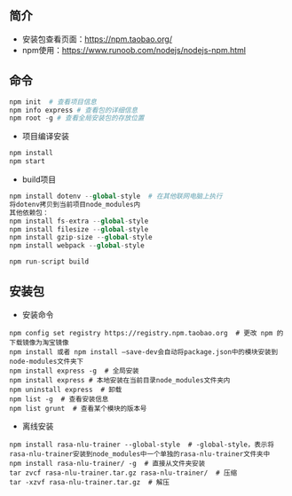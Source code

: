 ## 简介

- 安装包查看页面：<https://npm.taobao.org/>
- npm使用：<https://www.runoob.com/nodejs/nodejs-npm.html>

## 命令

~~~python
npm init  # 查看项目信息
npm info express # 查看包的详细信息
npm root -g # 查看全局安装包的存放位置
~~~

- 项目编译安装

~~~python
npm install
npm start
~~~

- build项目

~~~python
npm install dotenv --global-style  # 在其他联网电脑上执行
将dotenv拷贝到当前项目node_modules内
其他依赖包：
npm install fs-extra --global-style
npm install filesize --global-style
npm install gzip-size --global-style
npm install webpack --global-style

npm run-script build
~~~

## 安装包

- 安装命令

~~~
npm config set registry https://registry.npm.taobao.org  # 更改 npm 的下载镜像为淘宝镜像
npm install 或者 npm install –save-dev会自动将package.json中的模块安装到node-modules文件夹下
npm install express -g  # 全局安装
npm install express # 本地安装在当前目录node_modules文件夹内
npm uninstall express  # 卸载
npm list -g  # 查看安装信息
npm list grunt  # 查看某个模块的版本号
~~~

- 离线安装

~~~
npm install rasa-nlu-trainer --global-style  # -global-style，表示将rasa-nlu-trainer安装到node_modules中一个单独的rasa-nlu-trainer文件夹中
npm install rasa-nlu-trainer/ -g  # 直接从文件夹安装
tar zvcf rasa-nlu-trainer.tar.gz rasa-nlu-trainer/  # 压缩
tar -xzvf rasa-nlu-trainer.tar.gz  # 解压
~~~
